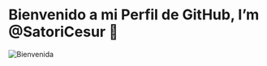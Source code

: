 # Bienvenido a mi Perfil de GitHub, I’m @SatoriCesur 👋 

![Bienvenida]([https://mi-imagen-url.com/bienvenida.png](https://josephmejia.com/wp-content/uploads/2023/12/Diseno-y-Desarrollo-de-Paginas-web-en-Nicaragua.jpg]))
